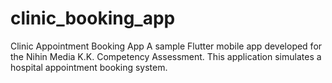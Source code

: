 # clinic_booking_app
Clinic Appointment Booking App  A sample Flutter mobile app developed for the Nihin Media K.K. Competency Assessment. This application simulates a hospital appointment booking system.

